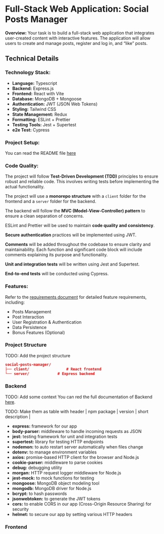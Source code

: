 # Full-Stack Web Application: Social Posts Manager

**Overview:**
Your task is to build a full-stack web application that integrates user-created content with interactive features. The application will allow users to create and manage posts, register and log in, and “like” posts.

## Technical Details

### Technology Stack:

- **Language:** Typescript
- **Backend:** Express.js
- **Frontend:** React with Vite
- **Database:** MongoDB + Mongoose
- **Authentication:** JWT (JSON Web Tokens)
- **Styling:** Tailwind CSS
- **State Management:** Redux
- **Formatting:** ESLint + Prettier
- **Testing Tools:** Jest + Supertest
- **e2e Test:** Cypress

### Project Setup:

You can read the README file [here](../README.md)

### Code Quality:

The project will follow **Test-Driven Development (TDD)** principles to ensure robust and reliable code. This involves writing tests before implementing the actual functionality.

The project will use a **monorepo structure** with a `client` folder for the frontend and a `server` folder for the backend.

The backend will follow the **MVC (Model-View-Controller) pattern** to ensure a clean separation of concerns.

ESLint and Prettier will be used to maintain **code quality and consistency**.

**Secure authentication** practices will be implemented using JWT.

**Comments** will be added throughout the codebase to ensure clarity and maintainability. Each function and significant code block will include comments explaining its purpose and functionality.

**Unit and integration tests** will be written using Jest and Supertest.

**End-to-end tests** will be conducted using Cypress.

### Features:

Refer to the [requirements document](../docs/requirements.md) for detailed feature requirements, including:

- Posts Management
- Post Interaction
- User Registration & Authentication
- Data Persistence
- Bonus Features (Optional)

### Project Structure

TODO: Add the project structure

```json
social-posts-manager/
├── client/                 # React frontend
└── server/             # Express backend
```

### Backend
TODO: Add some context
You can red the full documentation of Backend [here](./server.md).

TODO: Make them as table with header | npm package | version | short description |
- **express:** framework for our app
- **body-parser:** middleware to handle incoming requests as JSON
- **jest:** testing framework for unit and integration tests
- **supertest:** library for testing HTTP endpoints
- **nodemon:** to auto restart server automatically when files change
- **dotenv:** to manage environment variables
- **axios:** promise-based HTTP client for the browser and Node.js
- **cookie-parser:** middleware to parse cookies
- **debug:** debugging utility
- **morgan:** HTTP request logger middleware for Node.js
- **jest-mock:** to mock functions for testing
- **mongoose:** MongoDB object modeling tool
- **mongodb:** MongoDB driver for Node.js
- **bcrypt:** to hash passwords
- **jsonwebtoken:** to generate the JWT tokens
- **cors:** to enable CORS in our app (Cross-Origin Resource Sharing) for security
- **helmet:** to secure our app by setting various HTTP headers

### Frontend